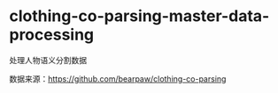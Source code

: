# clothing-co-parsing-master-data-processing
处理人物语义分割数据<br />

数据来源：https://github.com/bearpaw/clothing-co-parsing<br />
